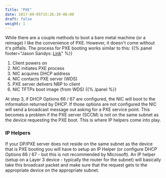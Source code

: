 ```yaml
---
Title: "PXE"
date: 2017-09-05T15:26:39-06:00
draft: false
weight: 1
---
```

While there are a couple methods to boot a bare metal machine (or a reimage) I like the convenience of PXE. However, it doesn't come without it's pitfalls. The process for PXE booting works similar to this:
{{% panel footer="Jason Sandys: [Link](https://social.technet.microsoft.com/Forums/systemcenter/en-US/78781ba5-b7c2-4201-9880-5368be145882/sccm-pxe-and-dhcp?forum=configmgrgeneral)" %}}
1. Client powers on
2. NIC initiates PXE process
3. NIC acquires DHCP address
4. NIC contacts PXE server (WDS)
5. PXE server delivers NBP to client
6. NIC TFTPs boot image (from WDS)
{{% /panel %}}

At step 3, if DHCP Options 66 / 67 are configured, the NIC will boot to the information returned by DHCP. If those options are not configured the NIC will send a broadcast message out asking for a PXE service point. This becomes a problem if the PXE server (SCCM) is not on the same subnet as the device requesting the PXE boot. This is where IP helpers come into play.

### IP Helpers
If your DP/PXE server does not reside on the same subnet as the device that is PXE booting you will have to setup an IP Helper (or configure DHCP Options 66 / 67 - but this is not recommended by Microsoft). An IP helper (setup on a Layer 3 device - typically the router for the subnet) will basically take this broadcast packet and make sure that the request gets to the appropriate device on the appropriate subnet.
